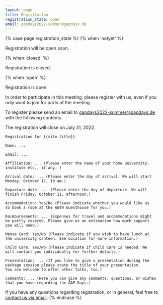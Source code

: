 ```yaml
---
layout: page
title: Registration
registration_state: open
email: gapdays2022-summer@gapdays.de
---
```


{% case page.registration_state %}
{% when 'notyet' %}
<p class="message">Registration will be open soon.</p>

{% when 'closed' %}
<p class="message">Registration is closed.</p>

{% when 'open' %}
<p class="message">Registration is open.</p>

In order to participate in this meeting, please register with us, even if you only want to join for parts of the meeting.

To register please send an email to
[gapdays2022-summer@gapdays.de](mailto:gapdays2022-summer@gapdays.de) with the
following contents.

The registration will close on July 31, 2022.

```
Registration for {{site.title}}

Name: ...

Email: ...

Affiliation: ... (Please enter the name of your home university, 
institute etc., if any. )

Arrival date: ... (Please enter the day of arrival. We will start 
Monday, October 17, 10 am.)

Departure date: ... (Please enter the day of departure. We will 
finish Friday, October 21, afternoon.)

Accommodation: Yes/No (Please indicate whether you would like us 
to book a room at the RWTH Guesthouse for you.)

Reimbursements: ... (Expenses for travel and accommodations might 
be partly covered. Please give us an estimation how much support 
you will need.)

Mensa Card: Yes/No (Please indicate if you wish to have lunch at 
the university canteen. See Location for more information.)

Child Care: Yes/No (Please indicate if child care is needed. We 
will contact you individually for further details.)

Presentation: ... (If you like to give a presentation during the 
package session please state the title of your presentation.
You are welcome to offer other talks, too.)

Comments: ... (Here you can give any comments, questions, or wishes 
that you have regarding the GAP Days.)
```

If you have any questions
regarding registration, or in general, feel free to
[contact us via email](mailto:gapdays2022-summer@gapdays.de).
{% endcase %}
